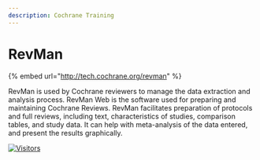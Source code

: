 ```yaml
---
description: Cochrane Training
---
```


# RevMan

{% embed url="http://tech.cochrane.org/revman" %}

RevMan is used by Cochrane reviewers to manage the data extraction and analysis process. RevMan Web is the software used for preparing and maintaining Cochrane Reviews. RevMan facilitates preparation of protocols and full reviews, including text, characteristics of studies, comparison tables, and study data. It can help with meta-analysis of the data entered, and present the results graphically.

[![Visitors](https://api.visitorbadge.io/api/visitors?path=https%3A%2F%2Fgithub.com%2Fdrshahizan\&labelColor=%23697689\&countColor=%23555555\&style=plastic)](https://visitorbadge.io/status?path=https%3A%2F%2Fgithub.com%2Fdrshahizan)
